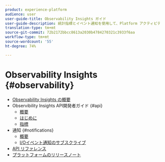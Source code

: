 ```yaml
---
product: experience-platform
audience: user
user-guide-title: Observability Insights ガイド
user-guide-description: 統計指標とイベント通知を使用して、Platform アクティビティを監視します。
translation-type: tm+mt
source-git-commit: 72b2172bbcc8613a2030b4784270321c3933f6aa
workflow-type: tm+mt
source-wordcount: '55'
ht-degree: 74%

---
```



# Observability Insights {#observability}

* [Observability Insights の概要](home.md)
* Observibility Insights API開発者ガイド {#api}
   * [概要](api/overview.md)
   * [はじめに](api/getting-started.md)
   * [指標](api/metrics.md)
* 通知 {#notifications}
   * [概要](notifications/overview.md)
   * [I/Oイベント通知のサブスクライブ](notifications/subscribe.md)
* [API リファレンス](https://www.adobe.io/apis/experienceplatform/home/api-reference.html#!acpdr/swagger-specs/observability-insights.yaml)
* [プラットフォームのリリースノート](https://docs.adobe.com/content/help/ja-JP/experience-platform/release-notes/latest.html)